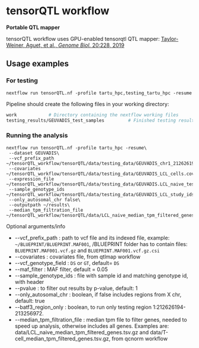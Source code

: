 # tensorQTL workflow
**Portable QTL mapper**

tensorQTL workflow uses GPU-enabled tensorqtl QTL mapper: [Taylor-Weiner, Aguet, et al., *Genome Biol.* 20:228, 2019](https://genomebiology.biomedcentral.com/articles/10.1186/s13059-019-1836-7) 


## Usage examples

###  For testing

```
nextflow run tensorQTL.nf -profile tartu_hpc,testing_tartu_hpc -resume
```

Pipeline should create the following files in your working directory:

```bash
work            # Directory containing the nextflow working files
testing_results/GEUVADIS_test_samples         # Finished testing results (containing one 204M sized .parquet file)
```

###  Running the analysis

```
nextflow run tensorQTL.nf -profile tartu_hpc -resume\
 --dataset GEUVADIS\
 --vcf_prefix_path ~/tensorQTL_workflow/tensorQTL/data/testing_data/GEUVADIS_chr1_212626194_212851227_testing_samples\
 --covariates ~/tensorQTL_workflow/tensorQTL/data/testing_data/GEUVADIS_LCL_cells.covariates_added_sex_test_samples.txt\
 --expression_file ~/tensorQTL_workflow/tensorQTL/data/testing_data/GEUVADIS.LCL_naive_test_samples.tsv\
 --sample_genotype_ids ~/tensorQTL_workflow/tensorQTL/data/testing_data/GEUVADIS_LCL_study_ids_test_samples.txt\
 --only_autosomal_chr false\
 --outputpath ~/results\
 --median_tpm_filtration_file ~/tensorQTL_workflow/tensorQTL/data/LCL_naive_median_tpm_filtered_genes.tsv.gz
```

Optional arguments/info

* --vcf_prefix_path : path to vcf file and its indexed file, example: `~/BLUEPRINT/BLUEPRINT.MAF001`, /BLUEPRINT folder has to contain files: `BLUEPRINT.MAF001.vcf.gz` and `BLUEPRINT.MAF001.vcf.gz.csi`
* --covariates : covariates file, from qtlmap workflow
* --vcf_genotype_field : `DS` or `GT`, default= `DS`
* --maf_filter : MAF filter, default = 0.05
* --sample_genotype_ids : file with sample id and matching genotype id, with header
* --pvalue : to filter out results by p-value, default: 1
* --only_autosomal_chr : boolean, if false includes regions from X chr, default: true
* --batf3_region_only : boolean, to run only testing region 1:212626194-213256972.
* --median_tpm_filtration_file : median tpm file to filter genes, needed to speed up analysis, otherwise includes all genes. Examples are: data/LCL_naive_median_tpm_filtered_genes.tsv.gz and data/T-cell_median_tpm_filtered_genes.tsv.gz, from qcnorm workflow
